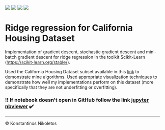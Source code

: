 ![](https://img.shields.io/badge/pandas%20-%23150458.svg?&style=for-the-badge&logo=pandas&logoColor=white)
![](https://img.shields.io/badge/numpy%20-%23013243.svg?&style=for-the-badge&logo=numpy&logoColor=white)
![](https://img.shields.io/badge/python%20-%2314354C.svg?&style=for-the-badge&logo=python&logoColor=white)
![](https://img.shields.io/badge/Jupyter%20-%23F37626.svg?&style=for-the-badge&logo=Jupyter&logoColor=white)


# Ridge regression for California Housing Dataset


Implementation of gradient descent, stochastic gradient descent and mini-batch gradient descent
for ridge regression in the toolkit Scikit-Learn (https://scikit-learn.org/stable/).


Used the California Housing Dataset subset available in this [link](https://drive.google.com/file/d/1VUn2WKkKeRXwH02K9bqH98KjPxrUmgXh/view?usp=sharing) to demonstrate mine
algorithms. Used appropriate visualization techniques to demonstrate how well my implementations perform on this dataset (more
specifically that they are not underfitting or overfitting). 


### ‼️ If notebook doesn't open in GitHub follow the link [jupyter nbviewer](https://nbviewer.jupyter.org/github/Nikoletos-K/Ridge-regression-for-California-Housing-Dataset/blob/main/Ridge_regression_notebook.ipynb) ✔️

---
© Konstantinos Nikoletos
